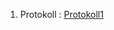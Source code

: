 1. Protokoll : [Protokoll1](https://github.com/HTLMechatronics/m15-la1-sx/blob/vezsam15/protokoll01_g3_vezsam15_25.09.md)
